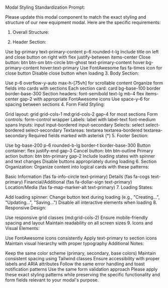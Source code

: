 Modal Styling Standardization Prompt:

Please update this modal component to match the exact styling and structure of our new equipment modal. Here are the specific requirements:

1. Overall Structure:

2. Header Section:

Use bg-primary text-primary-content p-6 rounded-t-lg
Include title on left and close button on right with flex justify-between items-center
Close button: btn btn-sm btn-circle btn-ghost text-primary-content hover:bg-primary-content hover:text-primary
Use FontAwesome fas fa-times icon for close button
Disable close button when loading
3. Body Section:

Use p-6 overflow-y-auto max-h-[75vh] for scrollable content
Organize form fields into cards with sections
Each section card: card bg-base-100 border border-base-300
Section headers: font-semibold text-lg mb-4 flex items-center gap-2 with appropriate FontAwesome icons
Use space-y-6 for spacing between sections
4. Form Field Styling:

Grid layout: grid grid-cols-1 md:grid-cols-2 gap-4 for most sections
Form controls: form-control wrapper
Labels: label with label-text font-medium spans
Inputs: input input-bordered input-secondary
Selects: select select-bordered select-secondary
Textareas: textarea textarea-bordered textarea-secondary
Required fields marked with asterisk (*)
5. Footer Section:

Use bg-base-200 p-6 rounded-b-lg border-t border-base-300
Button container: flex justify-end gap-3
Cancel button: btn btn-outline
Primary action button: btn btn-primary gap-2
Include loading states with spinner and text changes
Disable buttons appropriately during loading
6. Section Organization: Organize content into logical cards with these patterns:

Basic Information (fas fa-info-circle text-primary)
Details (fas fa-cogs text-primary)
Financial/Additional (fas fa-dollar-sign text-primary)
Location/Media (fas fa-map-marker-alt text-primary)
7. Loading States:

Add loading spinner: <span className="loading loading-spinner loading-sm"></span>
Change button text during loading (e.g., "Creating...", "Updating...", "Saving...")
Disable all interactive elements when loading
8. Responsive Design:

Use responsive grid classes (md:grid-cols-2)
Ensure mobile-friendly spacing and layout
Maintain readability on all screen sizes
9. Icons and Visual Elements:

Use FontAwesome icons consistently
Apply text-primary to section icons
Maintain visual hierarchy with proper typography
Additional Notes:

Keep the same color scheme (primary, secondary, base colors)
Maintain consistent spacing using Tailwind classes
Ensure accessibility with proper labels and ARIA attributes
Follow the same error handling and toast notification patterns
Use the same form validation approach
Please apply these exact styling patterns while preserving the specific functionality and form fields relevant to your modal's purpose.